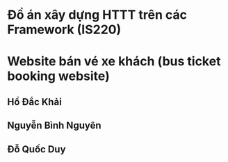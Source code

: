 # Đồ án xây dựng HTTT trên các Framework (IS220)
# Website bán vé xe khách (bus ticket booking website)

## Hồ Đắc Khải
## Nguyễn Bình Nguyên
## Đỗ Quốc Duy